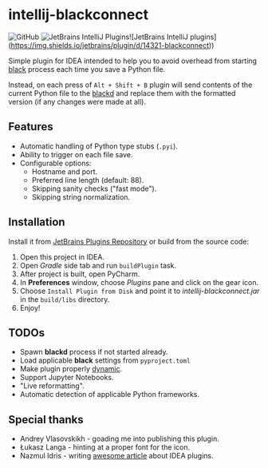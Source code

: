 # intellij-blackconnect

![GitHub](https://img.shields.io/github/license/lensvol/intellij-blackconnect) ![JetBrains IntelliJ Plugins](https://img.shields.io/jetbrains/plugin/v/14321-blackconnect)![JetBrains IntelliJ plugins] (https://img.shields.io/jetbrains/plugin/d/14321-blackconnect))

Simple plugin for IDEA intended to help you to avoid overhead from starting [black](https://github.com/psf/black) process each time you save a Python file.

Instead, on each press of `Alt + Shift + B` plugin will send contents of the current Python file to the [blackd](https://black.readthedocs.io/en/stable/blackd.html) and replace them with the formatted version (if any changes were made at all).

## Features

* Automatic handling of Python type stubs (`.pyi`).
* Ability to trigger on each file save.
* Configurable options:
    * Hostname and port.
    * Preferred line length (default: 88).
    * Skipping sanity checks ("fast mode").
    * Skipping string normalization.

## Installation

Install it from [JetBrains Plugins Repository](https://plugins.jetbrains.com/plugin/14321-blackconnect) or build from the source code:

1. Open this project in IDEA.
2. Open _Gradle_ side tab and run `buildPlugin` task.
3. After project is built, open PyCharm.
4. In **Preferences** window, choose *Plugins* pane and click on the gear icon.
5. Choose `Install Plugin from Disk` and point it to *intellij-blackconnect.jar* in the `build/libs` directory.
6. Enjoy!

## TODOs

* Spawn **blackd** process if not started already.
* Load applicable **black** settings from `pyproject.toml`
* Make plugin properly [dynamic](https://www.jetbrains.org/intellij/sdk/docs/basics/plugin_structure/dynamic_plugins.html).
* Support Jupyter Notebooks.
* "Live reformatting".
* Automatic detection of applicable Python frameworks.

## Special thanks

* Andrey Vlasovskikh - goading me into publishing this plugin.
* Łukasz Langa - hinting at a proper font for the icon.
* Nazmul Idris - writing [awesome article](https://developerlife.com/2019/08/25/idea-plugin-example-intro/) about IDEA plugins.
